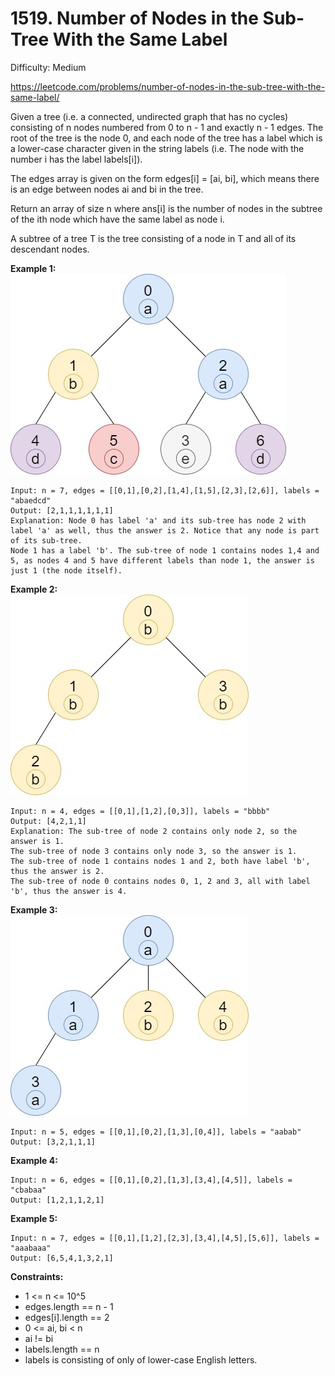 # 1519. Number of Nodes in the Sub-Tree With the Same Label

Difficulty: Medium

https://leetcode.com/problems/number-of-nodes-in-the-sub-tree-with-the-same-label/

Given a tree (i.e. a connected, undirected graph that has no cycles) consisting of n nodes numbered from 0 to n - 1 and exactly n - 1 edges. The root of the tree is the node 0, and each node of the tree has a label which is a lower-case character given in the string labels (i.e. The node with the number i has the label labels[i]).

The edges array is given on the form edges[i] = [ai, bi], which means there is an edge between nodes ai and bi in the tree.

Return an array of size n where ans[i] is the number of nodes in the subtree of the ith node which have the same label as node i.

A subtree of a tree T is the tree consisting of a node in T and all of its descendant nodes.

**Example 1:**  
![ex1](ex1.jpg)
```
Input: n = 7, edges = [[0,1],[0,2],[1,4],[1,5],[2,3],[2,6]], labels = "abaedcd"
Output: [2,1,1,1,1,1,1]
Explanation: Node 0 has label 'a' and its sub-tree has node 2 with label 'a' as well, thus the answer is 2. Notice that any node is part of its sub-tree.
Node 1 has a label 'b'. The sub-tree of node 1 contains nodes 1,4 and 5, as nodes 4 and 5 have different labels than node 1, the answer is just 1 (the node itself).
```

**Example 2:**  
![ex2](ex2.jpg)
```
Input: n = 4, edges = [[0,1],[1,2],[0,3]], labels = "bbbb"
Output: [4,2,1,1]
Explanation: The sub-tree of node 2 contains only node 2, so the answer is 1.
The sub-tree of node 3 contains only node 3, so the answer is 1.
The sub-tree of node 1 contains nodes 1 and 2, both have label 'b', thus the answer is 2.
The sub-tree of node 0 contains nodes 0, 1, 2 and 3, all with label 'b', thus the answer is 4.
```

**Example 3:**  
![ex3](ex3.jpg)
```
Input: n = 5, edges = [[0,1],[0,2],[1,3],[0,4]], labels = "aabab"
Output: [3,2,1,1,1]
```

**Example 4:**
```
Input: n = 6, edges = [[0,1],[0,2],[1,3],[3,4],[4,5]], labels = "cbabaa"
Output: [1,2,1,1,2,1]
```

**Example 5:**
```
Input: n = 7, edges = [[0,1],[1,2],[2,3],[3,4],[4,5],[5,6]], labels = "aaabaaa"
Output: [6,5,4,1,3,2,1]
```

**Constraints:**

* 1 <= n <= 10^5
* edges.length == n - 1
* edges[i].length == 2
* 0 <= ai, bi < n
* ai != bi
* labels.length == n
* labels is consisting of only of lower-case English letters.
